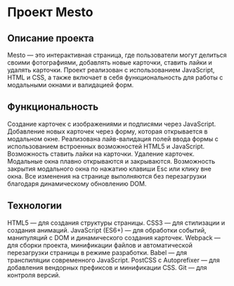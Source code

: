 # Проект Mesto
## Описание проекта
Mesto — это интерактивная страница, где пользователи могут делиться своими фотографиями, добавлять новые карточки, ставить лайки и удалять карточки. Проект реализован с использованием JavaScript, HTML и CSS, а также включает в себя функциональность для работы с модальными окнами и валидацией форм.

## Функциональность
Создание карточек с изображениями и подписями через JavaScript.
Добавление новых карточек через форму, которая открывается в модальном окне.
Реализована лайв-валидация полей ввода формы с использованием встроенных возможностей HTML5 и JavaScript.
Возможность ставить лайки на карточки.
Удаление карточек.
Модальные окна плавно открываются и закрываются.
Возможность закрытия модального окна по нажатию клавиши Esc или клику вне окна.
Все изменения на странице выполняются без перезагрузки благодаря динамическому обновлению DOM.

## Технологии
HTML5 — для создания структуры страницы.
CSS3 — для стилизации и создания анимаций.
JavaScript (ES6+) — для обработки событий, манипуляций с DOM и динамического создания карточек.
Webpack — для сборки проекта, минификации файлов и автоматической перезагрузки страницы в режиме разработки.
Babel — для транспиляции современного JavaScript.
PostCSS с Autoprefixer — для добавления вендорных префиксов и минификации CSS.
Git — для контроля версий.
